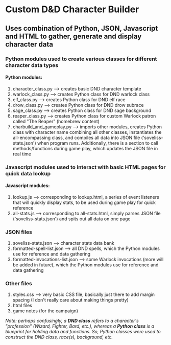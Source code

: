 # Custom D&D Character Builder 

## Uses combination of Python, JSON, Javascript and HTML to gather, generate and display character data

### Python modules used to create various classes for different character data types
#### Python modules:
1. character_class.py --> creates basic DND character template
2. warlock_class.py --> creates Python class for DND warlock class
3. elf_class.py --> creates Python class for DND elf race
4. drow_class.py --> creates Python class for DND drow subrace
5. sage_class.py --> creates Python class for DND sage background
6. reaper_class.py --> creates Python class for custom Warlock patron called "The Reaper" (homebrew content)
7. charbuild_and_gameplay.py --> imports other modules, creates Python class with character name combining all other classes, instantiates the all-encompassing class, and compiles all data into JSON file ('soveliss-stats.json') when program runs. Additionally, there is a section to call methods/functions during game play, which updates the JSON file in real time


### Javascript modules used to interact with basic HTML pages for quick data lookup
#### Javascript modules:
1. lookup.js --> corresponding to lookup.html, a series of event listeners that will quickly display stats, to be used during game play for quick reference
2. all-stats.js --> corresponding to all-stats.html, simply parses JSON file ('soveliss-stats.json') and spits out all data on one page


### JSON files
1. soveliss-stats.json --> character stats data bank
2. formatted-spell-list.json --> all DND spells, which the Python modules use for reference and data gathering
3. formatted-invocations-list.json --> some Warlock invocations (more will be added in future), which the Python modules use for reference and data gathering


### Other files
1. styles.css --> very basic CSS file, basically just there to add margin spacing (I don't really care about making things pretty)
2. html files
3. game notes (for the campaign)



*Note: perhaps confusingly, a ***DND class*** refers to a character's "profession" (Wizard, Fighter, Bard, etc.), whereas a ***Python class*** is a blueprint for holding data and functions. So, Python classes were used to construct the DND class, race(s), background, etc.*
